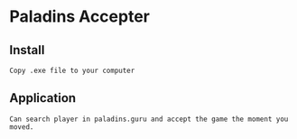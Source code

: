 # Paladins Accepter

## Install
```
Copy .exe file to your computer
```

## Application
```
Can search player in paladins.guru and accept the game the moment you moved. 
```
